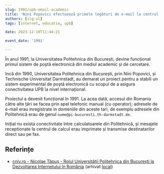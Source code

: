```yaml
---
slug: 1991/upb-email-academic
title: 'Nini Popovici efectuează primele legături de e-mail la centrul de calcul din Politehnică'
authors: [ilg-ul]
tags: [internet, educatie, upb]

date: 2023-12-10T11:44:21

event_date: '1991'

---
```


În anul 1991, la Universitatea Politehnica din București,
devine funcțional primul sistem de poștă electronică
din mediul academic și de cercetare.

<!-- truncate -->

Incă din 1990, Universitatea Politehnica din București, prin Nini Popovici,
și Technische Universitat Darmstadt, au demarat un proiect pentru a stabili un
sistem experimental de poștă electronică
cu scopul de a asigura conectivitatea UPB la nivel internațional.

Proiectul a devenit funcțional în 1991. La acea dată,
accesul din Romania către alte țări se facea prin apel telefonic manual
(cu operator); adresele de e-mail erau
inregistrate in domeniile din aceste tari, de exemplu
adresele din Politehnică erau de genul `nume@pi-bucuresti.th-darmstadt.de`.

Inițial nu exista conectivitate între calculatoarele din Politehnică,
și mesajele receptionate la centrul de calcul erau imprimate și transmise
destinatarilor direct sau pe fax.

## Referințe

- [cniv.ro - Nicolae Tăpuș - Rolul Universității Politehnica din București la Dezvoltarea Internetului în România](https://cniv.ro/documents/26/CNIV_Volum_Aniversar_2023_-_Versiune_Online_DPxioQg.pdf) (arhivat [local](https://cronica-it.github.io/arhiva/))
